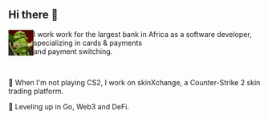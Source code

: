 ## Hi there 👋

<p>
  <img src="assets/wc3_peon.jpg" alt="Warcraft 3 Peon" width="50" align="left" />
  I work work for the largest bank in Africa as a software developer, specializing in cards & payments
  <br>and payment switching.
</p><br>

🔭 When I'm not playing CS2, I work on skinXchange, a Counter-Strike 2 skin trading platform.

🌱 Leveling up in Go, Web3 and DeFi.

<!--
**Ch-E/Ch-E** is a ✨ _special_ ✨ repository because its `README.md` (this file) appears on your GitHub profile.

Here are some ideas to get you started:

- 🔭 I’m currently working on ...
- 🌱 I’m currently learning ...
- 👯 I’m looking to collaborate on ...
- 🤔 I’m looking for help with ...
- 💬 Ask me about ...
- 📫 How to reach me: ...
- 😄 Pronouns: ...
- ⚡ Fun fact: ...
-->
